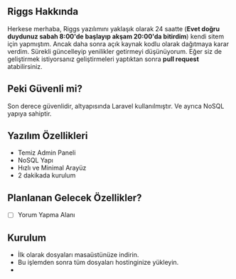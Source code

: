 ## Riggs Hakkında

Herkese merhaba, Riggs yazılımını yaklaşık olarak 24 saatte (**Evet doğru duydunuz sabah 8:00'de başlayıp akşam 20:00'da bitirdim**) kendi sitem için yapmıştım. Ancak daha sonra açık kaynak kodlu olarak dağıtmaya karar verdim. Sürekli güncelleyip yenilikler getirmeyi düşünüyorum. Eğer siz de geliştirmek istiyorsanız geliştirmeleri yaptıktan sonra **pull request** atabilirsiniz.

## Peki Güvenli mi?

Son derece güvenlidir, altyapısında Laravel kullanılmıştır. Ve ayrıca NoSQL yapıya sahiptir.

## Yazılım Özellikleri

- Temiz Admin Paneli
- NoSQL Yapı
- Hızlı ve Minimal Arayüz
- 2 dakikada kurulum

## Planlanan Gelecek Özellikler?

- [ ] Yorum Yapma Alanı

## Kurulum

- İlk olarak dosyaları masaüstünüze indirin.
- Bu işlemden sonra tüm dosyaları hostinginize yükleyin.
- 

